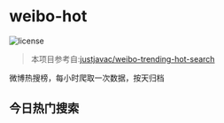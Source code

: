 # weibo-hot

![license](https://img.shields.io/github/license/sawyersven/weibo-hot?tyle=flat-square)  

> 本项目参考自:[justjavac/weibo-trending-hot-search](https://github.com/justjavac/weibo-trending-hot-search)

微博热搜榜，每小时爬取一次数据，按天归档


## 今日热门搜索

<!-- BEGIN -->
  <!-- 最后更新时间Mon Jan 31 2022 20:04:03 GMT+0000 (Coordinated Universal Time) -->
  
  <!-- END -->
  
  
  
  
  
  
  
  
  
  
  
  
  
  
  
  
  
  
  
  
  
  
  
  
  
  
  
  
  
  
  
  
  
  
  
  
  
  
  
  
  
  
  
  
  
  
  
  
  
  
  
  
  
  
  
  
  
  
  
  
  
  
  
  
  
  
  
  
  
  
  
  
  
  
  
  
  
  
  
  
  
  
  
  
  
  
  
  
  
  
  
  
  
  
  
  
  
  
  
  
  
  
  
  
  
  
  
  
  
  
  
  
  
  
  
  
  
  
  
  
  
  
  
  
  
  
  
  
  
  
  
  
  
  
  
  
  
  
  
  
  
  
  
  
  
  
  
  
  
  
  
  
  
  
  
  
  
  
  
  
  
  
  
  
  
  
  
  
  
  
  
  
  
  
  
  
  
  
  
  
  
  
  
  
  
  
  
  
  
  
  
  
  
  
  
  
  
  
  
  
  
  
  
  
  
  
  
  
  
  
  
  
  
  
  
  
  
  
  
  
  
  
  
  
  
  
  
  
  
  
  
  
  
  
  
  
  
  
  
  
  
  
  
  
  
  
  
  
  
  
  
  
  
  
  
  
  
  
  
  
  
  
  
  
  
  
  
  
  
  
  
  
  
  
  
  
  
  
  
  
  
  
  
  
  
  
  
  
  
  
  
  
  
  
  
  
  
  
  
  
  
  
  
  
  
  
  
  
  
  
  
  
  
  
  
  
  
  
  
  
  
  
  
  
  
  
  
  
  
  
  
  
  
  
  
  
  
  
  
  
  
  
  
  
  
  
  
  
  
  
  
  
  
  
  
  
  
  
  
  
  
  
  
  
  
  
  
  
  
  
  
  
  
  
  
  
  
  
  
  
  
  
  
  
  
  
  
  
  
  
  
  
  
  
  
  
  
  
  
  
  
  
  
  
  
  
  
  
  
  
  
  
  
  
  
  
  
  
  
  
  
  
  
  
  
  
  
  
  
  
  
  
  
  
  
  
  
  
  
  
  
  
  
  
  
  
  
  
  
  
  
  
  
  
  
  
  
  
  
  
  
  
  
  
  
  
  
  
  
  
  
  
  
  
  
  
  
  
  
  
  
  
  
  
  
  
  
  
  
  
  
  
  
  
  
  
  
  
  
  
  
  
  
  
  
  
  
  
  
  
  
  
  
  
  
  
  
  
  
  
  
  
  
  
  
  
  
  
  
  
  
  
  
  
  
  
  
  
  
  
  
  
  
  
  
  
  
  
  
  
  
  
  
  
  
  
  
  
  
  
  
  
  
  
  
  
  
  
  
  
  
  
  
  
  
  
  
  
  
  
  
  
  
  
  
  
  
  
  
  
  
  
  
  
  
  
  
  
  
  
  
  
  
  
  
  
  
  
  
  
  
  
  
  
  
  
  
  
  
  
  
  
  
  
  
  
  
  
  
  
  
  
  
  
  
  
  
  
  
  
  
  
  
  
  
  
  
  
  
  
  
  
  
  
  
  
  
  
  
  
  
  
  
  
  
  
  
  
  
  
  
  
  
  
  
  
  
  
  
  
  
  
  
  
  
  
  
  
  
  
  
  
  
  
  
  
  
  
  
  
  
  
  
  
  
  
  
  
  
  
  
  
  
  
  
  
  
  
  
  
  
  
  
  
  
  
  
  
  
  
  
  
  
  
  
  
  
  
  
  
  
  
  
  
  
  
  
  
  
  
  
  
  
  
  
  
  
  
  
  
  
  
  
  
  
  
  
  
  
  
  
  
  
  
  
  
  
  
  
  
  
  
  
  
  
  
  
  
  
  
  
  
  
  
  
  
  
  
  
  
  
  
  
  
  
  
  
  
  
  
  
  
  
  
  
  
  
  
  
  
  
  
  
  
  
  
  
  
  
  
  
  
  
  
  
  
  
  
  
  
  
  
  
  
  
  
  
  
  
  
  
  
  
  
  
  
  
  
  
  
  
  
  
  
  
  
  
  
  
  
  
  
  
  
  
  
  
  
  
  
  
  
  
  
  
  
  
  
  
  
  
  
  
  
  
  
  
  
  
  
  
  
  
  
  
  
  
  
  
  
  
  
  
  
  
  
  
  
  
  
  
  
  
  
  
  
  
  
  
  
  
  
  
  
  
  
  
  
  
  
  
  
  
  
  
  
  
  
  
  
  
  
  
  
  
  
  
  
  
  
  
  
  
  
  
  
  
  
  
  
  
  
  
  
  
  
  
  
  
  
  
  
  
  
  
  
  
  
  
  
  
  
  
  
  
  
  
  
  
  
  
  
  
  
  
  
  
  
  
  
  
  
  
  
  
  
  
  
  
  
  
  
  
  
  
  
  
  
  
  
  
  
  
  
  
  
  
  
  
  
  
  
  
  
  
  
  
  
  
  
  
  
  
  
  
  
  
  
  
  
  
  
  
  
  
  
  
  
  
  
  
  
  
  
  
  
  
  
  
  
  
  
  
  
  
  
  
  
  
  
  
  
  
  
  
  
  
  
  
  
  
  
  
  
  
  
  
  
  
  
  
  
  
  
  
  
  
  
  
  
  
  
  
  
  
  
  
  
  
  
  
  
  
  
  
  
  
  
  
  
  
  
  
  
  
  
  
  
  
  
  
  
  
  
  
  
  
  
  
  
  
  
  
  
  
  
  
  
  
  
  
  
  
  
  
  
  
  
  
  
  
  
  
  
  
  
  
  
  
  
  
  
  
  
  
  
  
  
  
  
  
  
  
  
  
  
  
  
  
  
  
  
  
  
  
  
  
  
  
  
  
  
  
  
  
  
  
  
  
  
  
  
  
  
  
  
  
  
  
  
  
  
  
  
  
  
  
  
  
  
  
  
  
  
  
  
  
  
  
  
  
  
  
  
  
  
  
  
  
  
  
  
  
  
  
  
  
  
  
  
  
  
  
  
  
  
  
  
  
  
  
  
  
  
  
  
  
  
  
  
  
  
  
  
  
  
  
  
  
  
  
  
  
  
  
  
  
  
  
  
  
  
  
  
  
  
  
  
  
  
  
  
  
  
  
  
  
  
  
  
  
  
  
  
  
  
  
  
  
  
  
  
  
  
  
  
  
  
  
  
  
  
  
  
  
  
  
  
  
  
  
  
  
  
  
  
  
  
  
  
  
  
  
  
  
  
  
  
  
  
  
  
  
  
  
  
  
  
  
  
  
  
  
  
  
  
  
  
  
  
  
  
  
  
  
  
  
  
  
  
  
  
  
  
  
  
  
  
  
  
  
  
  
  
  
  
  
  
  
  
  
  
  
  
  
  
  
  
  
  
  
  
  
  
  
  
  
  
  
  
  
  
  
  
  
  
  
  
  
  
  
  
  
  
  
  
  
  
  
  
  
  
  
  
  
  
  
  
  
  
  
  
  
  
  
  
  
  
  
  
  
  
  
  
  
  
  
  
  
  
  
  
  
  
  
  
  
  
  
  
  
  
  
  
  
  
  
  
  
  
  
  
  
  
  
  
  
  
  
  
  
  
  
  
  
  
  
  
  
  
  
  
  
  
  
  
  
  
  
  
  
  
  
  
  
  
  
  
  
  
  
  
  
  
  
  
  
  
  
  
  
  
  
  
  
  
  
  
  
  
  
  
  
  
  
  
  
  
  
  
  
  
  
  
  
  
  
  
  
  
  
  
  
  
  
  
  
  
  
  
  
  
  
  
  
  
  
  
  
  
  
  
  
  
  
  
  
  
  
  
  
  
  
  
  
  
  
  
  
  
  
  
  
  
  
  
  
  
  
  
  
  
  
  
  
  
  
  
  
  
  
  
  
  
  
  
  
  
  
  
  
  
  
  
  
  
  
  
  
  
  
  
  
  
  
  
  
  
  
  
  
  
  
  
  
  
  
  
  
  
  
  
  
  
  
  
  
  
  
  
  
  
  
  
  
  
  
  
  
  
  
  
  
  
  
  
  
  
  
  
  
  
  
  
  
  
  
  
  
  
  
  
  
  
  
  
  
  
  
  
  
  
  
  
  
  
  
  
  
  
  
  
  
  
  
  
  
  
  
  
  
  
  
  
  
  
  
  
  
  
  
  
  
  
  
  
  
  
  
  
  
  
  
  
  
  
  
  
  
  
  
  
  
  
  
  
  
  
  
  
  
  
  
  
  
  
  
  
  
  
  
  
  
  
  
  
  
  
  
  
  
  
  
  
  
  
  
  
  
  
  
  
  
  
  
  
  
  
  
  
  
  
  
  
  
  
  
  
  
  
  
  
  
  
  
  
  
  
  
  
  
  
  
  
  
  
  
  
  
  
  
  
  
  
  
  
  
  
  
  
  
  
  
  
  
  
  
  
  
  
  
  
  
  
  
  
  
  
  
  
  
  
  
  
  
  
  
  
  
  
  
  
  
  
  
  
  
  
  
  
  
  
  
  
  
  
  
  
  
  
  
  
  
  
  
  
  
  
  
  
  
  
  
  
  
  
  
  
  
  
  
  
  
  
  
  
  
  
  
  
  
  
  
  
  
  
  
  
  
  
  
  
  
  
  
  
  
  
  
  
  
  
  
  
  
  
  
  
  
  
  
  
  
  
  
  
  
  
  
  
  
  
  
  
  
  
  
  
  
  
  
  
  
  
  
  
  
  
  
  
  
  
  
  
  
  
  
  
  
  
  
  
  
  
  
  
  
  
  
  
  
  
  
  
  
  
  
  
  
  
  
  
  
  
  
  
  
  
  
  
  
  
  
  
  
  
  
  
  
  
  
  
  
  
  
  
  
  
  
  
  
  
  
  
  
  
  
  
  
  
  
  
  
  
  
  
  
  
  
  
  
  
  
  
  
  
  
  
  
  
  
  
  
  
  
  
  
  
  
  
  
  
  
  
  
  
  
  
  
  
  
  
  
  
  
  
  
  
  
  
  
  
  
  
  
  
  
  
  
  
  
  
  
  
  
  
  
  
  
  
  
  
  
  
  
  
  
  
  
  
  
  
  
  
  
  
  
  
  
  
  
  
  
  
  
  
  
  
  
  
  
  
  
  
  
  
  
  
  
  
  
  
  
  
  
  
  
  
  
  
  
  
  
  
  
  
  
  
  
  
  
  
  
  
  
  
  
  
  
  
  
  
  
  
  
  
  
  
  
  
  
  
  
  
  
  
  
  
  
  
  
  
  
  
  
  
  
  
  
  
  
  
  
  
  
  
  
  
  
  
  
  
  
  
  
  
  
  
  
  
  
  
  
  
  
  
  
  
  
  
  
  
  
  
  
  
  
  
  
  
  
  
  
  
  
  
  
  
  
  
  
  
  
  
  
  
  
  
  
  
  
  
  
  
  
  
  
  
  
  
  
  
  
  
  
  
  
  
  
  
  
  
  
  
  
  
  
  
  
  
  
  
  
  
  
  
  
  
  
  
  
  
  
  
  
  
  
  
  
  
  
  
  
  
  
  
  
  
  
  
  
  
  
  
  
  
  
  
  
  
  
  
  
  
  
  
  
  
  
  
  
  
  
  
  
  
  
  
  
  
  
  
  
  
  
  
  
  
  
  
  
  
  
  
  
  
  
  
  
  
  
  
  
  
  
  
  
  
  
  
  
  
  
  
  
  
  
  
  
  
  
  
  
  
  
  
  
  
  
  
  
  
  
  
  
  
  
  
  
  
  
  
  
  
  
  
  
  
  
  
  
  
  
  
  
  
  
  
  
  
  
  
  
  
  
  
  
  
  
  
  
  
  
  
  
  
  
  
  
  
  
  
  
  
  
  
  
  
  
  
  
  
  
  
  
  
  
  
  
  
  
  
  
  
  
  
  
  
  
  
  
  
  
  
  
  
  
  
  
  
  
  
  
  
  
  
  
  
  
  
  
  
  
  
  
  
  
  
  
  
  
  
  
  
  
  
  
  
  
  
  
  
  
  
  
  
  
  
  
  
  
  
  
  
  
  
  
  
  
  
  
  
  
  
  
  
  
  
  
  
  
  
  
  
  
  
  
  
  
  
  
  
  
  
  
  
  
  
  
  
  
  
  
  
  
  
  
  
  
  
  
  
  
  
  
  
  
  
  
  
  
  
  
  
  
  
  
  
  
  
  
  
  
  
  
  
  
  
  
  
  
  
  
  
  
  
  
  
  
  
  
  
  
  
  
  
  
  
  
  
  
  
  
  
  
  
  
  
  
  
  
  
  
  
  
  
  
  
  
  
  
  
  
  
  
  
  
  
  
  
  
  
  
  
  
  
  
  
  
  
  
  
  
  
  
  
  
  
  
  
  
  
  
  
  
  
  
  
  
  
  
  
  
  
  
  
  
  
  
  
  
  
  
  
  
  
  
  
  
  
  
  
  
  
  
  
  
  
  
  
  
  
  
  
  
  
  
  
  
  
  
  
  
  
  
  
  
  
  
  
  
  
  
  
  
  
  
  
  
  
  
  
  
  
  
  
  
  
  
  
  
  
  
  
  
  
  
  
  
  
  
  
  
  
  
  
  
  
  
  
  
  
  
  
  
  
  
  
  
  
  
  
  
  
  
  
  
  
  
  
  
  
  
  
  
  
  
  
  
  
  
  
  
  
  
  
  
  
  
  
  
  
  
  
  
  
  
  
  
  
  
  
  
  
  
  
  
  
  
  
  
  
  
  
  
  
  
  
  
  
  
  
  
  
  
  
  
  
  
  
  
  
  
  
  
  
  
  
  
  
  
  
  
  
  
  
  
  
  
  
  
  
  
  
  
  
  
  
  
  
  
  
  
  
  
  
  
  
  
  
  
  
  
  
  
  
  
  
  
  
  
  
  
  
  
  
  
  
  
  
  
  
  
  
  
  
  
  
  
  
  
  
  
  
  
  
  
  
  
  
  
  
  
  
  
  
  
  
  
  
  
  
  
  
  
  
  
  
  
  
  
  
  
  
  
  
  
  
  
  
  
  
  
  
  
  
  
  
  
  
  
  
  
  
  
  
  
  
  
  
  
  
  
  
  
  
  
  
  
  
  
  
  
  
  
  
  
  
  
  
  
  
  
  
  
  
  
  
  
  
  
  
  
  
  
  
  
  
  
  
  
  
  
  
  
  
  
  
  
  
  
  
  
  
  
  
  
  
  
  
  
  
  
  
  
  
  
  
  
  
  
  
  
  
  
  
  
  
  
  
  
  
  
  
  
  
  
  
  
  
  
  
  
  
  
  
  
  
  
  
  
  
  
  
  
  
  
  
  
  
  
  
  
  
  
  
  
  
  
  
  
  
  
  
  
  
  
  
  
  
  
  
  
  
  
  
  
  
  
  
  
  
  
  
  
  
  
  
  
  
  
  
  
  
  
  
  
  
  
  
  
  
  
  
  
  
  
  
  
  
  
  
  
  
  
  
  
  
  
  
  
  
  
  
  
  
  
  
  
  
  
  
  
  
  
  
  
  
  
  
  
  
  
  
  
  
  
  
  
  
  
  
  
  
  
  
  
  
  
  
  
  
  
  
  
  
  
  
  
  
  
  
  
  
  
  
  
  
  
  
  
  
  
  
  
  
  
  
  
  
  
  
  
  
  
  
  
  
  
  
  
  
  
  
  
  
  
  
  
  
  
  
  
  
  
  
  
  
  
  
  
  
  
  
  
  
  
  
  
  
  
  
  
  
  
  
  
  
  
  
  
  
  
  
  
  
  
  
  
  
  
  
  
  
  
  
  
  
  
  
  
  
  
  
  
  
  
  
  
  
  
  
  
  
  
  
  
  
  
  
  
  
  
  
  
  
  
  
  
  
  
  
  
  
  
  
  
  
  
  
  
  
  
  
  
  
  
  
  
  
  
  
  
  
  
  
  
  
  
  
  
  
  
  
  
  
  
  
  
  
  
  
  
  
  
  
  
  
  
  
  
  
  
  
  
  
  
  
  
  
  
  
  
  
  
  
  
  
  
  
  
  
  
  
  
  
  
  
  
  
  
  
  
  
  
  
  
  
  
  
  
  
  
  
  
  
  
  
  
  
  
  
  
  
  
  
  
  
  
  
  
  
  
  
  
  
  
  
  
  
  
  
  
  
  
  
  
  
  
  
  
  
  
  
  
  
  
  
  
  
  
  
  
  
  
  
  
  
  
  
  
  
  
  
  
  
  
  
  
  
  
  
  
  
  
  
  
  
  
  
  
  
  
  
  
  
  
  
  
  
  
  
  
  
  
  
  
  
  
  
  
  
  
  
  
  
  
  
  
  
  
  
  
  
  
  
  
  
  
  
  
  
  
  
  
  
  
  
  
  
  
  
  
  
  
  
  
  
  
  
  
  
  
  
  
  
  
  
  
  
  
  
  
  
  
  
  
  
  
  
  
  
  
  
  
  
  
  
  
  
  
  
  
  
  
  
  
  
  
  
  
  
  
  
  
  
  
  
  
  
  
  
  
  
  
  
  
  
  
  
  
  
  
  
  
  
  
  
  
  
  
  
  
  
  
  
  
  
  
  
  
  
  
  
  
  
  
  
  
  
  
  
  
  
  
  
  
  
  
  
  
  
  
  
  
  
  
  
  
  
  
  
  
  
  
  
  
  
  
  
  
  
  
  
  
  
  
  
  
  
  
  
  
  
  
  
  
  
  
  
  
  
  
  
  
  
  
  
  
  
  
  
  
  
  
  
  
  
  
  
  
  
  
  
  
  
  
  
  
  
  
  
  
  
  
  
  
  
  
  
  
  
  
  
  
  
  
  
  
  
  
  
  
  
  
  
  
  
  
  
  
  
  
  
  
  
  
  
  
  
  
  
  
  
  
  
  
  
  
  
  
  
  
  
  
  
  
  
  
  
  
  
  
  
  
  
  
  
  
  
  
  
  
  
  
  
  
  
  
  
  
  
  
  
  
  
  
  
  
  
  
  
  
  
  
  
  
  
  
  
  
  
  
  
  
  
  
  
  
  
  
  
  
  
  
  
  
  
  
  
  
  
  
  
  
  
  
  
  
  
  
  
  
  
  
  
  
  
  
  
  
  
  
  
  
  
  
  
  
  
  
  
  
  
  
  
  
  
  
  
  
  
  
  
  
  
  
  
  
  
  
  
  
  
  
  
  
  
  
  
  
  
  
  
  
  
  
  
  
  
  
  
  
  
  
  
  
  
  
  
  
  
  
  
  
  
  
  
  
  
  
  
  
  
  
  
  
  
  
  
  
  
  
  
  
  
  
  
  
  
  
  
  
  
  
  
  
  
  
  
  
  
  
  
  
  
  
  
  
  
  
  
  
  
  
  
  
  
  
  
  
  
  
  
  
  
  
  
  
  
  
  
  
  
  
  
  
  
  
  
  
  
  
  
  
  
  
  
  
  
  
  
  
  
  
  
  
  
  
  
  
  
  
  
  
  
  
  
  
  
  
  
  
  
  
  
  
  
  
  
  
  
  
  
  
  
  
  
  
  
  
  
  
  
  
  
  
  
  
  
  
  
  
  
  
  
  
  
  
  
  
  
  
  
  
  
  
  
  
  
  
  
  
  
  
  
  
  
  
  
  
  
  
  
  
  
  
  
  
  
  
  
  
  
  
  
  
  
  
  
  
  
  
  
  
  
  
  
  
  
  
  
  
  
  
  
  
  
  
  
  
  
  
  
  
  
  
  
  
  
  
  
  
  
  
  
  
  
  
  
  
  
  
  
  
  
  
  
  
  
  
  
  
  
  
  
  
  
  
  
  
  
  
  
  
  
  
  
  
  
  
  
  
  
  
  
  
  
  
  
  
  
  
  
  
  
  
  
  
  
  
  
  
  
  
  
  
  
  
  
  
  
  
  
  
  
  
  
  
  
  
  
  
  
  
  
  
  
  
  
  
  
  
  
  
  
  
  
  
  
  
  
  
  
  
  
  
  
  
  
  
  
  
  
  
  
  
  
  
  
  
  
  
  
  
  
  
  
  
  
  
  
  
  
  
  
  
  
  
  
  
  
  
  
  
  
  
  
  
  
  
  
  
  
  
  
  
  
  
  
  
  
  
  
  
  
  
  
  
  
  
  
  
  
  
  
  
  
  
  
  
  
  
  
  
  
  
  
  
  
  
  
  
  
  
  
  
  
  
  
  
  
  
  
  
  
  
  
  
  
  
  
  
  
  
  
  
  
  
  
  
  
  
  
  
  
  
  
  
  
  
  
  
  
  
  
  
  
  
  
  
  
  
  
  
  
  
  
  
  
  
  
  
  
  
  
  
  
  
  
  
  
  
  
  
  
  
  
  
  
  
  
  
  
  
  
  
  
  
  
  
  
  
  
  
  
  
  
  
  
  
  
  
  
  
  
  
  
  
  
  
  
  
  
  
  
  
  
  
  
  
  
  
  
  
  
  
  
  
  
  
  
  
  
  
  
  
  
  
  
  
  
  
  
  
  
  
  
  
  
  
  
  
  
  
  
  
  
  
  
  
  
  
  
  
  
  
  
  
  
  
  
  
  
  
  
  
  
  
  
  
  
  
  
  
  
  
  
  
  
  
  
  
  
  
  
  
  
  
  
  
  
  
  
  
  
  
  
  
  
  
  
  
  
  
  
  
  
  
  
  
  
  
  
  
  
  
  
  
  
  
  
  
  
  
  
  
  
  
  
  
  
  
  
  
  
  
  
  
  
  
  
  
  
  
  
  
  
  
  
  
  
  
  
  
  
  
  
  
  
  
  
  
  
  
  
  
  
  
  
  
  
  
  
  
  
  
  
  
  
  
  
  
  
  
  
  
  
  
  
  
  
  
  
  
  
  
  
  
  
  
  
  
  
  
  
  
  
  
  
  
  
  
  
  
  
  
  
  
  
  
  
  
  
  
  
  
  
  
  
  
  
  
  
  
  
  
  
  
  
  
  
  
  
  
  
  
  
  
  
  
  
  
  
  
  
  
  
  
  
  
  
  
  
  
  
  
  
  
  
  
  
  
  
  
  
  
  
  
  
  
  
  
  
  
  
  
  
  
  
  
  
  
  
  
  
  
  
  
  
  
  
  
  
  
  
  
  
  
  
  
  
  
  
  
  
  
  
  
  
  
  
  
  
  
  
  
  
  
  
  
  
  
  
  
  
  
  
  
  
  
  
  
  
  
  
  
  
  
  
  
  
  
  
  
  
  
  
  
  
  
  
  
  
  
  
  
  
  
  
  
  
  
  
  
  
  
  
  
  
  
  
  
  
  
  
  
  
  
  
  
  
  
  
  
  
  
  
  
  
  
  
  
  
  
  
  
  
  
  
  
  
  
  
  
  
  
  
  
  
  
  
  
  
  
  
  
  
  
  
  
  
  
  
  
  
  
  
  
  
  
  
  
  
  
  
  
  
  
  
  
  
  
  
  
  
  
  
  
  
  
  
  
  
  
  
  
  
  
  
  
  
  
  
  
  
  
  
  
  
  
  
  
  
  
  
  
  
  
  
  
  
  
  
  
  
  
  
  
  
  
  
  
  
  
  
  
  
  
  
  
  
  
  
  
  
  
  
  
  
  
  
  
  
  
  
  
  
  
  
  
  
  
  
  
  
  
  
  
  
  
  
  
  
  
  
  
  
  
  
  
  
  
  
  
  
  
  
  
  
  
  
  
  
  
  
  
  
  
  
  
  
  
  
  
  
  
  
  
  
  
  
  
  
  
  
  
  
  
  
  
  
  
  
  
  
  
  
  
  
  
  
  
  
  
  
  
  
  
  
  
  
  
  
  
  
  
  
  
  
  
  
  
  
  
  
  
  
  
  
  
  
  
  
  
  
  
  
  
  
  
  
  
  
  
  
  
  
  
  
  
  
  
  
  
  
  
  
  
  
  
  
  
  
  
  
  
  
  
  
  
  
  
  
  
  
  
  
  
  
  
  
  
  
  
  
  
  
  
  
  
  
  
  
  
  
  
  
  
  
  
  
  
  
  
  
  
  
  
  
  
  
  
  
  
  
  
  
  
  
  
  
  
  
  
  
  
  
  
  
  
  
  
  
  
  
  
  
  
  
  
  
  
  
  
  
  
  
  
  
  
  
  
  
  
  
  
  
  
  
  
  
  
  
  
  
  
  
  
  
  
  
  
  
  
  
  
  
  
  
  
  
  
  
  
  
  
  
  
  
  
  
  
  
  
  
  
  
  
  
  
  
  
  
  
  
  
  
  
  
  
  
  
  
  
  
  
  
  
  
  
  
  
  
  
  
  
  
  
  
  
  
  
  
  
  
  
  
  
  
  
  
  
  
  
  
  
  
  
  
  
  
  
  
  
  
  
  
  
  
  
  
  
  
  
  
  
  
  
  
  
  
  
  
  
  
  
  
  
  
  
  
  
  
  
  
  
  
  
  
  
  
  
  
  
  
  
  
  
  
  
  
  
  
  
  
  
  
  
  
  
  
  
  
  
  
  
  
  
  
  
  
  
  
  
  
  
  
  
  
  
  
  
  
  
  
  
  
  
  
  
  
  
  
  
  
  
  
  
  
  
  
  
  
  
  
  
  
  
  
  
  
  
  
  
  
  
  
  
  
  
  
  
  
  
  
  
  
  
  
  
  
  
  
  
  
  
  
  
  
  
  
  
  
  
  
  
  
  
  
  
  
  
  
  
  
  
  
  
  
  
  
  
  
  
  
  
  
  
  
  
  
  
  
  
  
  
  
  
  
  
  
  
  
  
  
  
  
  
  
  
  
  
  
  
  
  
  
  
  
  
  
  
  
  
  
  
  
  
  
  
  
  
  
  
  
  
  
  
  
  
  
  
  
  
  
  
  
  
  
  
  
  
  
  
  
  
  
  
  
  
  
  
  
  
  
  
  
  
  
  
  
  
  
  
  
  
  
  
  
  
  
  
  
  
  
  
  
  
  
  
  
  
  
  
  
  
  
  
  
  
  
  
  
  
  
  
  
  
  
  
  
  
  
  
  
  
  
  
  
  
  
  
  
  
  
  
  
  
  
  
  
  
  
  
  
  
  
  
  
  
  
  
  
  
  
  
  
  
  
  
  
  
  
  
  
  
  
  
  
  
  
  
  
  
  
  
  
  
  
  
  
  
  
  
  
  
  
  
  
  
  
  
  
  
  
  
  
  
  
  
  
  
  
  
  
  
  
  
  
  
  
  
  
  
  
  
  
  
  
  
  
  
  
  
  
  
  
  
  
  
  
  
  
  
  
  
  
  
  
  
  
  
  
  
  
  
  
  
  
  
  
  
  
  
  
  
  
  
  
  
  
  
  
  
  
  
  
  
  
  
  
  
  
  
  
  
  
  
  
  
  
  
  
  
  
  
  
  
  
  
  
  
  
  
  
  
  
  
  
  
  
  
  
  
  
  
  
  
  
  
  
  
  
  
  
  
  
  
  
  
  
  
  
  
  
  
  
  
  
  
  
  
  
  
  
  
  
  
  
  
  
  
  
  
  
  
  
  
  
  
  
  
  
  
  
  
  
  
  
  
  
  
  
  
  
  
  
  
  
  
  
  
  
  
  
  
  
  
  
  
  
  
  
  
  
  
  
  
  
  
  
  
  
  
  
  
  
  
  
  
  
  
  
  
  
  
  
  
  
  
  
  
  
  
  
  
  
  
  
  
  
  
  
  
  
  
  
  
  
  
  
  
  
  
  
  
  
  
  
  
  
  
  
  
  
  
  
  
  
  
  
  
  
  
  
  
  
  
  
  
  
  
  
  
  
  
  
  
  
  
  
  
  
  
  
  
  
  
  
  
  
  
  
  
  
  
  
  
  
  
  
  
  
  
  
  
  
  
  
  
  
  
  
  
  
  
  
  
  
  
  
  
  
  
  
  
  
  
  
  
  
  
  
  
  
  
  
  
  
  
  
  
  
  
  
  
  
  
  
  
  
  
  
  
  
  
  
  
  
  
  
  
  
  
  
  
  
  
  
  
  
  
  
  
  
  
  
  
  
  
  
  
  
  
  
  
  
  
  
  
  
  
  
  
  
  
  
  
  
  
  
  
  
  
  
  
  
  
  
  
  
  
  
  
  
  
  
  
  
  
  
  
  
  
  
  
  
  
  
  
  
  
  
  
  
  
  
  
  
  
  
  
  
  
  
  
  
  
  
  
  
  
  
  
  
  
  
  
  
  
  
  
  
  
  
  
  
  
  
  
  
  
  
  
  
  
  
  
  
  
  
  
  
  
  
  
  
  
  
  
  
  
  
  
  
  
  
  
  
  
  
  
  
  
  
  
  
  
  
  
  
  
  
  
  
  
  
  
  
  
  
  
  
  
  
  
  
  
  
  
  
  
  
  
  
  
  
  
  
  
  
  
  
  
  
  
  
  
  
  
  
  
  
  
  
  
  
  
  
  
  
  
  
  
  
  
  
  
  
  
  
  
  
  
  
  
  
  
  
  
  
  
  
  
  
  
  
  
  
  
  
  
  
  
  
  
  
  
  
  
  
  
  
  
  
  
  
  
  
  
  
  
  
  
  
  
  
  
  
  
  
  
  
  
  
  
  
  
  
  
  
  
  
  
  
  
  
  
  
  
  
  
  
  
  
  
  
  
  
  
  
  
  
  
  
  
  
  
  
  
  
  
  
  
  
  
  
  
  
  
  
  
  
  
  
  
  
  
  
  
  
  
  
  
  
  
  
  
  
  
  
  
  
  
  
  
  
  
  
  
  
  
  
  
  
  
  
  
  
  
  
  
  
  
  
  
  
  
  
  
  
  
  
  
  
  
  
  
  
  
  
  
  
  
  
  
  
  
  
  
  
  
  
  
  
  
  
  
  
  
  
  
  
  
  
  
  
  
  
  
  
  
  
  
  
  
  
  
  
  
  
  
  
  
  
  
  
  
  
  
  
  
  
  
  
  
  
  
  
  
  
  
  
  
  
  
  
  
  
  
  
  
  
  
  
  
  
  
  
  
  
  
  
  
  
  
  
  
  
  
  
  
  
  
  
  
  
  
  
  
  
  
  
  
  
  
  
  
  
  
  
  
  
  
  
  
  
  
  
  
  
  
  
  
  
  
  
  
  
  
  
  
  
  
  
  
  
  
  
  
  
  
  
  
  
  
  
  
  
  
  
  
  
  
  
  
  
  
  
  
  
  
  
  
  
  
  
  
  
  
  
  
  
  
  
  
  
  
  
  
  
  
  
  
  
  
  
  
  
  
  
  
  
  
  
  
  
  
  
  
  
  
  
  
  
  
  
  
  
  
  
  
  
  
  
  
  
  
  
  
  
  
  
  
  
  
  
  
  
  
  
  
  
  
  
  
  
  
  
  
  
  
  
  
  
  
  
  
  
  
  
  
  
  
  
  
  
  
  
  
  
  
  
  
  
  
  
  
  
  
  
  
  
  
  
  
  
  
  
  
  
  
  
  
  
  
  
  
  
  
  
  
  
  
  
  
  
  
  
  
  
  
  
  
  
  
  
  
  
  
  
  
  
  
  
  
  
  
  
  
  
  
  
  
  
  
  
  
  
  
  
  
  
  
  
  
  
  
  
  
  
  
  
  
  
  
  
  
  
  
  
  
  
  
  
  
  
  
  
  
  
  
  
  
  
  
  
  
  
  
  
  
  
  
  
  
  
  
  
  
  
  
  
  
  
  
  
  
  
  
  
  
  
  
  
  
  
  
  
  
  
  
  
  
  
  
  
  
  
  
  
  
  
  
  
  
  
  
  
  
  
  
  
  
  
  
  
  
  
  
  
  
  
  
  
  
  
  
  
  
  
  
  
  
  
  
  
  
  
  
  
  
  
  
  
  
  
  
  
  
  
  
  
  
  
  
  
  
  
  
  
  
  
  
  
  
  
  
  
  
  
  
  
  
  
  
  
  
  
  
  
  
  
  
  
  
  
  
  
  
  
  
  
  
  
  
  
  
  
  
  
  
  
  
  
  
  
  
  
  
  
  
  
  
  
  
  
  
  
  
  
  
  
  
  
  
  
  
  
  
  
  
  
  
  
  
  
  
  
  
  
  
  
  
  
  
  
  
  
  
  
  
  
  
  
  
  
  
  
  
  
  
  
  
  
  
  
  
  
  
  
  
  
  
  
  
  
  
  
  
  
  
  
  
  
  
  
  
  
  
  
  
  
  
  
  
  
  
  
  
  
  
  
  
  
  
  
  
  
  
  
  
  
  
  
  
  
  
  
  
  
  
  
  
  
  
  
  
  
  
  
  
  
  
  
  
  
  
  
  
  
  
  
  
  
  
  
  
  
  
  
  
  
  
  
  
  
  
  
  
  
  
  
  
  
  
  
  
  
  
  
  
  
  
  
  
  
  
  
  
  
  
  
  
  
  
  
  
  
  
  
  
  
  
  
  
  
  
  
  
  
  
  
  
  
  
  
  
  
  
  
  
  
  
  
  
  
  
  
  
  
  
  
  
  
  
  
  
  
  
  
  
  
  
  
  
  
  
  
  
  
  
  
  
  
  
  
  
  
  
  
  
  
  
  
  
  
  
  
  
  
  
  
  
  
  
  
  
  
  
  
  
  
  
  
  
  
  
  
  
  
  
  
  
  
  
  
  
  
  
  
  
  
  
  
  
  
  
  
  
  
  
  
  
  
  
  
  
  
  
  
  
  
  
  
  
  
  
  
  
  
  
  
  
  
  
  
  
  
  
  
  
  
  
  
  
  
  
  
  
  
  
  
  
  
  
  
  
  
  
  
  
  
  
  
  
  
  
  
  
  
  
  
  
  
  
  
  
  
  
  
  
  
  
  
  
  
  
  
  
  
  
  
  
  
  
  
  
  
  
  
  
  
  
  
  
  
  
  
  
  
  
  
  
  
  
  
  
  
  
  
  
  
  
  
  
  
  
  
  
  
  
  
  
  
  
  
  
  
  
  
  
  
  
  
  
  
  
  
  
  
  
  
  
  
  
  
  
  
  
  
  
  
  
  
  
  
  
  
  
  
  
  
  
  
  
  
  
  
  
  
  
  
  
  
  
  
  
  
  
  
  
  
  
  
  
  
  
  
  
  
  
  
  
  
  
  
  
  
  
  
  
  
  
  
  
  
  
  
  
  
  
  
  
  
  
  
  
  
  
  
  
  
  
  
  
  
  
  
  
  
  
  
  
  
  
  
  
  
  
  
  
  
  
  
  
  
  
  
  
  
  
  
  
  
  
  
  
  
  
  
  
  
  
  
  
  
  
  
  
  
  
  
  
  
  
  
  
  
  
  
  
  
  
  
  
  
  
  
  
  
  
  
  
  
  
  
  
  
  
  
  
  
  
  
  
  
  
  
  
  
  
  
  
  
  
  
  
  
  
  
  
  
  
  
  
  
  
  
  
  
  
  
  
  
  
  
  
  
  
  
  
  
  
  
  
  
  
  
  
  
  
  
  
  
  
  
  
  
  
  
  
  
  
  
  
  
  
  
  
  
  
  
  
  
  
  
  
  
  
  
  
  
  
  
  
  
  
  
  
  
  
  
  
  
  
  
  
  
  
  
  
  
  
  
  
  
  
  
  
  
  
  
  
  
  
  
  
  
  
  
  
  
  
  
  
  
  
  
  
  
  
  
  
  
  
  
  
  
  
  
  
  
  
  
  
  
  
  
  
  
  
  
  
  
  
  
  
  
  
  
  
  
  
  
  
  
  
  
  
  
  
  
  
  
  
  
  
  
  
  
  
  
  
  
  
  
  
  
  
  
  
  
  
  
  
  
  
  
  
  
  
  
  
  
  
  
  
  
  
  
  
  
  
  
  
  
  
  
  
  
  
  
  
  
  
  
  
  
  
  
  
  
  
  
  
  
  
  
  
  
  
  
  
  
  
  
  
  
  
  
  
  
  
  
  
  
  
  
  
  
  
  